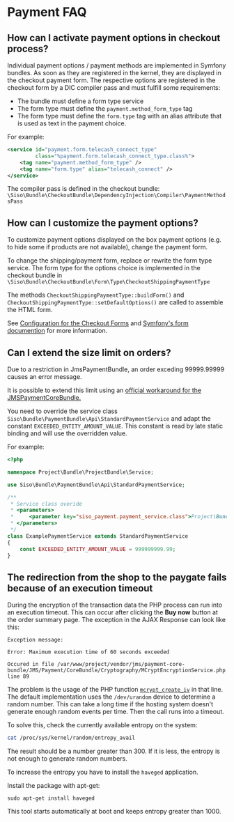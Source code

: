 # Payment FAQ

## How can I activate payment options in checkout process?

Individual payment options / payment methods are implemented in Symfony bundles.
As soon as they are registered in the kernel, they are displayed in the checkout payment form. The respective options are registered in the checkout form by a DIC compiler pass and must fulfill some requirements:

- The bundle must define a form type service
- The form type must define the `payment.method_form_type` tag
- The form type must define the `form.type` tag with an alias attribute that is used as text in the payment choice.

For example:

``` xml
<service id="payment.form.telecash_connect_type"
         class="%payment.form.telecash_connect_type.class%">
    <tag name="payment.method_form_type" />
    <tag name="form.type" alias="telecash_connect" />
</service>
```

The compiler pass is defined in the checkout bundle: `\Siso\Bundle\CheckoutBundle\DependencyInjection\Compiler\PaymentMethodsPass`

## How can I customize the payment options?

To customize payment options displayed on the box payment options
(e.g. to hide some if products are not available), change the payment form.

To change the shipping/payment form, replace or rewrite the form type service.
The form type for the options choice is implemented in the checkout bundle in `\Siso\Bundle\CheckoutBundle\Form\Type\CheckoutShippingPaymentType`

The methods `CheckoutShippingPaymentType::buildForm()` and `CheckoutShippingPaymentType::setDefaultOptions()` are called to assemble the HTML form.

See [Configuration for the Checkout Forms](../checkout/checkout_api/forms/configuration_for_checkout_forms.md)
and [Symfony's form documention](http://symfony.com/doc/current/book/forms.html) for more information.

## Can I extend the size limit on orders?

Due to a restriction in JmsPaymentBundle, an order exceding 99999.99999 causes an error message.

It is possible to extend this limit using an [official workaround for the JMSPaymentCoreBundle.](http://jmspaymentcorebundle.readthedocs.io/en/latest/guides/overriding_entity_mapping.html)

You need to override the service class `Siso\Bundle\PaymentBundle\Api\StandardPaymentService` and adapt the constant `EXCEEDED_ENTITY_AMOUNT_VALUE`.
This constant is read by late static binding and will use the overridden value.

For example:

``` php
<?php

namespace Project\Bundle\ProjectBundle\Service;

use Siso\Bundle\PaymentBundle\Api\StandardPaymentService;

/**
 * Service class overide
 * <parameters>
 *     <parameter key="siso_payment.payment_service.class">Project\Bundle\ProjectBundle\Service\ExamplePaymentService</parameter>
 * </parameters>
 */
class ExamplePaymentService extends StandardPaymentService
{
    const EXCEEDED_ENTITY_AMOUNT_VALUE = 999999999.99;
}
```

## The redirection from the shop to the paygate fails because of an execution timeout

During the encryption of the transaction data the PHP process can run into an execution timeout.
This can occur after clicking the **Buy now** button at the order summary page.
The exception in the AJAX Response can look like this:

```
Exception message:

Error: Maximum execution time of 60 seconds exceeded

Occured in file /var/www/project/vendor/jms/payment-core-bundle/JMS/Payment/CoreBundle/Cryptography/MCryptEncryptionService.php line 89
```

The problem is the usage of the PHP function [`mcrypt_create_iv`](http://php.net/manual/en/function.mcrypt-create-iv.php) in that line.
The default implementation uses the `/dev/urandom` device to determine a random number.
This can take a long time if the hosting system doesn't generate enough random events per time.
Then the call runs into a timeout.

To solve this, check the currently available entropy on the system:

``` bash
cat /proc/sys/kernel/random/entropy_avail
```

The result should be a number greater than 300. If it is less, the entropy is not enough to generate random numbers.

To increase the entropy you have to install the `haveged` application.

Install the package with apt-get:

``` 
sudo apt-get install haveged
```

This tool starts automatically at boot and keeps entropy greater than 1000.
